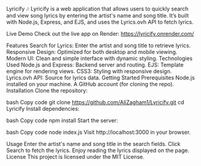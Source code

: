 Lyricify 🎶
Lyricify is a web application that allows users to quickly search and view song lyrics by entering the artist's name and song title. It’s built with Node.js, Express, and EJS, and uses the Lyrics.ovh API to fetch lyrics.

Live Demo
Check out the live app on Render: https://lyricify.onrender.com/

Features
Search for Lyrics: Enter the artist and song title to retrieve lyrics.
Responsive Design: Optimized for both desktop and mobile viewing.
Modern UI: Clean and simple interface with dynamic styling.
Technologies Used
Node.js and Express: Backend server and routing.
EJS: Template engine for rendering views.
CSS3: Styling with responsive design.
Lyrics.ovh API: Source for lyrics data.
Getting Started
Prerequisites
Node.js installed on your machine.
A GitHub account (for cloning the repo).
Installation
Clone the repository:

bash
Copy code
git clone https://github.com/AliZagham1/Lyricify.git
cd Lyricify
Install dependencies:

bash
Copy code
npm install
Start the server:

bash
Copy code
node index.js
Visit http://localhost:3000 in your browser.

Usage
Enter the artist's name and song title in the search fields.
Click Search to fetch the lyrics.
Enjoy reading the lyrics displayed on the page.
License
This project is licensed under the MIT License.

